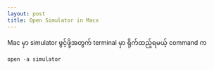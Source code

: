 ```yaml
---
layout: post
title: Open Simulator in Macx
---
```

Mac မှာ simulator ဖွင့်ဖို့အတွက် terminal မှာ ရိုက်ထည့်ရမယ့် command က 
```
open -a simulator 
```
